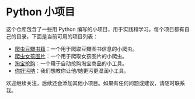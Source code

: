 # Python 小项目

这个仓库包含了一些用 Python 编写的小项目，用于实践和学习。每个项目都有自己的目录，下面是当前可用的项目列表：

- [爬虫豆瓣书籍](./crawler/douban-crawler)：一个用于爬取豆瓣图书信息的小爬虫。
- [爬虫女孩图片](./crawler/image)：一个用于爬取女孩图片的小爬虫。
- [淘宝抢购](./snap-up)：一个用于自动抢购淘宝商品的小工具。
- [你好污呐](./you-so-blue)：我们想教你让他/她更污更湿润小工具。

欢迎继续关注，后续还会添加其他小项目。如果有任何问题或建议，请随时联系我。